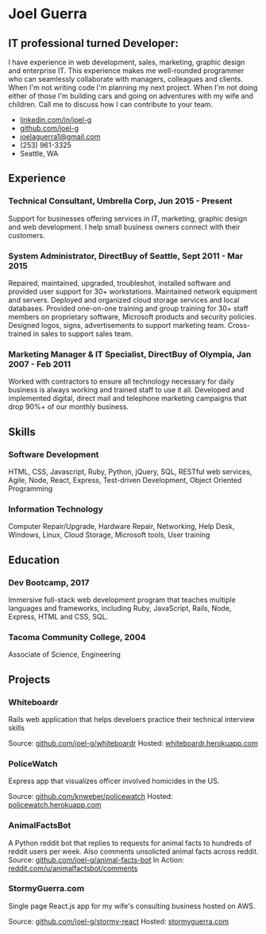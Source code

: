 # Joel Guerra
## IT professional turned Developer:
I have experience in web development, sales, marketing, graphic design and enterprise IT.
This experience makes me well-rounded programmer who can seamlessly collaborate with managers, colleagues and
clients. When I'm not writing code I'm planning my next project. When I'm not doing either of those I'm building cars and
going on adventures with my wife and children. Call me to discuss how I can contribute to your team.

* [linkedin.com/in/joel-g](http://linkedin.com/in/joel-g)
* [github.com/joel-g](http://github.com/joel-g)
* joelaguerra1@gmail.com
* (253) 961-3325
* Seattle, WA

## Experience
### Technical Consultant, Umbrella Corp, Jun 2015 - Present
Support for businesses offering services in IT, marketing, graphic design and web development. I help small business owners connect with their customers.
### System Administrator, DirectBuy of Seattle, Sept 2011 - Mar 2015
Repaired, maintained, upgraded, troubleshot, installed software and provided user support for 30+ workstations. 
Maintained network equipment and servers. Deployed and organized cloud storage services and local databases. 
Provided one-on-one training and group training for 30+ staff members on proprietary software, Microsoft products and security policies. 
Designed logos, signs, advertisements to support marketing team. 
Cross-trained in sales to support sales team.
### Marketing Manager & IT Specialist, DirectBuy of Olympia, Jan 2007 - Feb 2011
Worked with contractors to ensure all technology necessary for daily business is always working and trained staff to use it all. 
Developed and implemented digital, direct mail and telephone marketing campaigns that drop 90%+ of our monthly business.
## Skills
### Software Development
HTML, CSS, Javascript, Ruby, Python, jQuery, SQL, RESTful web
services, Agile, Node, React, Express, Test-driven Development,
Object Oriented Programming
### Information Technology
Computer Repair/Upgrade, Hardware Repair, Networking,
Help Desk, Windows, Linux, Cloud Storage, Microsoft tools,
User training
## Education
### Dev Bootcamp, 2017
Immersive full-stack web development program that
teaches multiple languages and frameworks, including
Ruby, JavaScript, Rails, Node, Express, HTML and CSS, SQL.
### Tacoma Community College, 2004
Associate of Science, Engineering

## Projects
### Whiteboardr
Rails web application that helps develoers practice their technical interview skills

Source: [github.com/joel-g/whiteboardr](http://github.com/joel-g/whiteboardr) Hosted: [whiteboardr.herokuapp.com](http://whiteboardr.herokuapp.com)

### PoliceWatch
Express app that visualizes officer involved homicides in the US.

Source: [github.com/knweber/policewatch](http://github.com/knweber/policewatch) Hosted: [policewatch.herokuapp.com](http://policewatch.herokuapp.com)

### AnimalFactsBot
A Python reddit bot that replies to requests for animal facts to hundreds of reddit users per week. Also comments unsolicted animal facts across reddit.
Source: [github.com/joel-g/animal-facts-bot](http://github.com/joel-g/animal-facts-bot) In Action: [reddit.com/u/animalfactsbot/comments](http://reddit.com/u/animalfactsbot/comments)

### StormyGuerra.com
Single page React.js app for my wife's consulting business hosted on AWS.

Source: [github.com/joel-g/stormy-react](http://github.com/joel-g/stormy-react) Hosted: [stormyguerra.com](http://stormyguerra.com)

